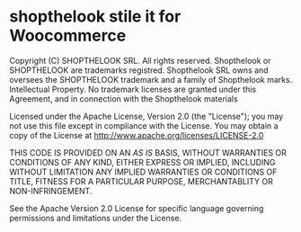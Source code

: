 # shopthelook stile it for Woocommerce 
Copyright (C) SHOPTHELOOK SRL. All rights reserved.
Shopthelook or SHOPTHELOOK are trademarks registred. Shopthelook SRL owns and oversees the SHOPTHELOOK trademark and a family of Shopthelook marks.
Intellectual Property. No trademark licenses are granted under this Agreement, and in  connection with the Shopthelook materials

Licensed under the Apache License, Version 2.0 (the "License"); you may not use
this file except in compliance with the License. You may obtain a copy of the
License at http://www.apache.org/licenses/LICENSE-2.0

THIS CODE IS PROVIDED ON AN *AS IS* BASIS, WITHOUT WARRANTIES OR CONDITIONS OF ANY
KIND, EITHER EXPRESS OR IMPLIED, INCLUDING WITHOUT LIMITATION ANY IMPLIED
WARRANTIES OR CONDITIONS OF TITLE, FITNESS FOR A PARTICULAR PURPOSE,
MERCHANTABLITY OR NON-INFRINGEMENT.

See the Apache Version 2.0 License for specific language governing permissions
and limitations under the License.
